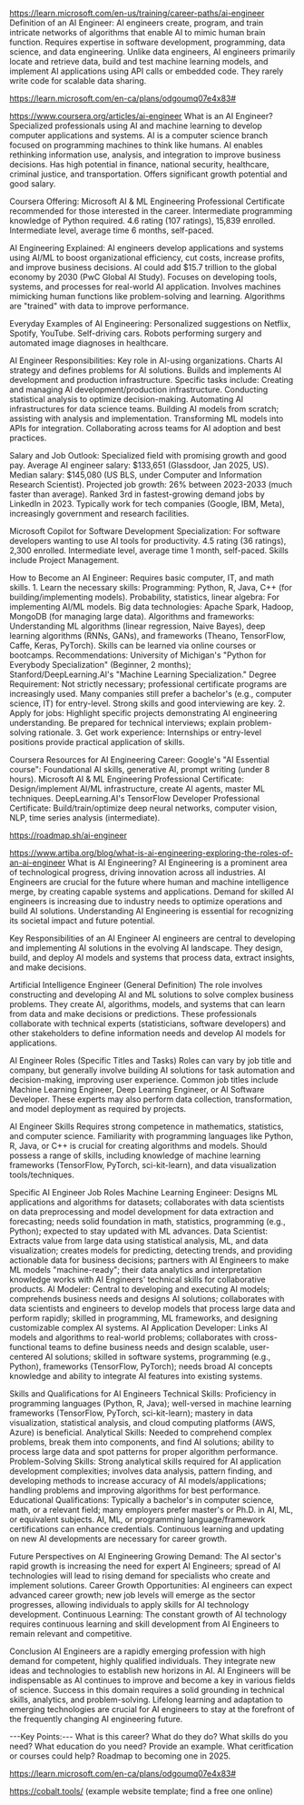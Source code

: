 https://learn.microsoft.com/en-us/training/career-paths/ai-engineer
Definition of an AI Engineer:
AI engineers create, program, and train intricate networks of algorithms that enable AI to mimic human brain function.
Requires expertise in software development, programming, data science, and data engineering.
Unlike data engineers, AI engineers primarily locate and retrieve data, build and test machine learning models, and implement AI applications using API calls or embedded code. They rarely write code for scalable data sharing.

https://learn.microsoft.com/en-ca/plans/odgoumq07e4x83#

https://www.coursera.org/articles/ai-engineer
What is an AI Engineer?
     Specialized professionals using AI and machine learning to develop computer applications and systems.
     AI is a computer science branch focused on programming machines to think like humans.
     AI enables rethinking information use, analysis, and integration to improve business decisions.
     Has high potential in finance, national security, healthcare, criminal justice, and transportation.
     Offers significant growth potential and good salary.

Coursera Offering:
     Microsoft AI & ML Engineering Professional Certificate recommended for those interested in the career.
         Intermediate programming knowledge of Python required.
         4.6 rating (107 ratings), 15,839 enrolled.
         Intermediate level, average time 6 months, self-paced.

AI Engineering Explained:
     AI engineers develop applications and systems using AI/ML to boost organizational efficiency, cut costs, increase profits, and improve business decisions.
     AI could add $15.7 trillion to the global economy by 2030 (PwC Global AI Study).
     Focuses on developing tools, systems, and processes for real-world AI application.
     Involves machines mimicking human functions like problem-solving and learning.
     Algorithms are "trained" with data to improve performance.

Everyday Examples of AI Engineering:
     Personalized suggestions on Netflix, Spotify, YouTube.
     Self-driving cars.
     Robots performing surgery and automated image diagnoses in healthcare.

AI Engineer Responsibilities:
     Key role in AI-using organizations.
     Charts AI strategy and defines problems for AI solutions.
     Builds and implements AI development and production infrastructure.
     Specific tasks include:
         Creating and managing AI development/production infrastructure.
         Conducting statistical analysis to optimize decision-making.
         Automating AI infrastructures for data science teams.
         Building AI models from scratch; assisting with analysis and implementation.
         Transforming ML models into APIs for integration.
         Collaborating across teams for AI adoption and best practices.

Salary and Job Outlook:
     Specialized field with promising growth and good pay.
     Average AI engineer salary: $133,651 (Glassdoor, Jan 2025, US).
     Median salary: $145,080 (US BLS, under Computer and Information Research Scientist).
     Projected job growth: 26% between 2023-2033 (much faster than average).
     Ranked 3rd in fastest-growing demand jobs by LinkedIn in 2023.
     Typically work for tech companies (Google, IBM, Meta), increasingly government and research facilities.

Microsoft Copilot for Software Development Specialization:
     For software developers wanting to use AI tools for productivity.
     4.5 rating (36 ratings), 2,300 enrolled.
     Intermediate level, average time 1 month, self-paced.
     Skills include Project Management.

How to Become an AI Engineer:
     Requires basic computer, IT, and math skills.
     1. Learn the necessary skills:
         Programming: Python, R, Java, C++ (for building/implementing models).
         Probability, statistics, linear algebra: For implementing AI/ML models.
         Big data technologies: Apache Spark, Hadoop, MongoDB (for managing large data).
         Algorithms and frameworks: Understanding ML algorithms (linear regression, Naive Bayes), deep learning algorithms (RNNs, GANs), and frameworks (Theano, TensorFlow, Caffe, Keras, PyTorch).
         Skills can be learned via online courses or bootcamps.
         Recommendations: University of Michigan's "Python for Everybody Specialization" (Beginner, 2 months); Stanford/DeepLearning.AI's "Machine Learning Specialization."
     Degree Requirement: Not strictly necessary; professional certificate programs are increasingly used. Many companies still prefer a bachelor's (e.g., computer science, IT) for entry-level. Strong skills and good interviewing are key.
     2. Apply for jobs:
         Highlight specific projects demonstrating AI engineering understanding.
         Be prepared for technical interviews; explain problem-solving rationale.
     3. Get work experience:
         Internships or entry-level positions provide practical application of skills.

Coursera Resources for AI Engineering Career:
     Google's "AI Essential course": Foundational AI skills, generative AI, prompt writing (under 8 hours).
     Microsoft AI & ML Engineering Professional Certificate: Design/implement AI/ML infrastructure, create AI agents, master ML techniques.
     DeepLearning.AI's TensorFlow Developer Professional Certificate: Build/train/optimize deep neural networks, computer vision, NLP, time series analysis (intermediate).


https://roadmap.sh/ai-engineer

https://www.artiba.org/blog/what-is-ai-engineering-exploring-the-roles-of-an-ai-engineer
What is AI Engineering?
     AI Engineering is a prominent area of technological progress, driving innovation across all industries.
     AI Engineers are crucial for the future where human and machine intelligence merge, by creating capable systems and applications.
     Demand for skilled AI engineers is increasing due to industry needs to optimize operations and build AI solutions.
     Understanding AI Engineering is essential for recognizing its societal impact and future potential.

Key Responsibilities of an AI Engineer
     AI engineers are central to developing and implementing AI solutions in the evolving AI landscape.
     They design, build, and deploy AI models and systems that process data, extract insights, and make decisions.

Artificial Intelligence Engineer (General Definition)
     The role involves constructing and developing AI and ML solutions to solve complex business problems.
     They create AI, algorithms, models, and systems that can learn from data and make decisions or predictions.
     These professionals collaborate with technical experts (statisticians, software developers) and other stakeholders to define information needs and develop AI models for applications.

AI Engineer Roles (Specific Titles and Tasks)
     Roles can vary by job title and company, but generally involve building AI solutions for task automation and decision-making, improving user experience.
     Common job titles include Machine Learning Engineer, Deep Learning Engineer, or AI Software Developer.
     These experts may also perform data collection, transformation, and model deployment as required by projects.

AI Engineer Skills
     Requires strong competence in mathematics, statistics, and computer science.
     Familiarity with programming languages like Python, R, Java, or C++ is crucial for creating algorithms and models.
     Should possess a range of skills, including knowledge of machine learning frameworks (TensorFlow, PyTorch, sci-kit-learn), and data visualization tools/techniques.

Specific AI Engineer Job Roles
     Machine Learning Engineer: Designs ML applications and algorithms for datasets; collaborates with data scientists on data preprocessing and model development for data extraction and forecasting; needs solid foundation in math, statistics, programming (e.g., Python); expected to stay updated with ML advances.
     Data Scientist: Extracts value from large data using statistical analysis, ML, and data visualization; creates models for predicting, detecting trends, and providing actionable data for business decisions; partners with AI Engineers to make ML models "machine-ready"; their data analytics and interpretation knowledge works with AI Engineers' technical skills for collaborative products.
     AI Modeler: Central to developing and executing AI models; comprehends business needs and designs AI solutions; collaborates with data scientists and engineers to develop models that process large data and perform rapidly; skilled in programming, ML frameworks, and designing customizable complex AI systems.
     AI Application Developer: Links AI models and algorithms to real-world problems; collaborates with cross-functional teams to define business needs and design scalable, user-centered AI solutions; skilled in software systems, programming (e.g., Python), frameworks (TensorFlow, PyTorch); needs broad AI concepts knowledge and ability to integrate AI features into existing systems.

Skills and Qualifications for AI Engineers
     Technical Skills: Proficiency in programming languages (Python, R, Java); well-versed in machine learning frameworks (TensorFlow, PyTorch, sci-kit-learn); mastery in data visualization, statistical analysis, and cloud computing platforms (AWS, Azure) is beneficial.
     Analytical Skills: Needed to comprehend complex problems, break them into components, and find AI solutions; ability to process large data and spot patterns for proper algorithm performance.
     Problem-Solving Skills: Strong analytical skills required for AI application development complexities; involves data analysis, pattern finding, and developing methods to increase accuracy of AI models/applications; handling problems and improving algorithms for best performance.
     Educational Qualifications: Typically a bachelor's in computer science, math, or a relevant field; many employers prefer master's or Ph.D. in AI, ML, or equivalent subjects. AI, ML, or programming language/framework certifications can enhance credentials. Continuous learning and updating on new AI developments are necessary for career growth.

Future Perspectives on AI Engineering
     Growing Demand: The AI sector's rapid growth is increasing the need for expert AI Engineers; spread of AI technologies will lead to rising demand for specialists who create and implement solutions.
     Career Growth Opportunities: AI engineers can expect advanced career growth; new job levels will emerge as the sector progresses, allowing individuals to apply skills for AI technology development.
     Continuous Learning: The constant growth of AI technology requires continuous learning and skill development from AI Engineers to remain relevant and competitive.

Conclusion
     AI Engineers are a rapidly emerging profession with high demand for competent, highly qualified individuals.
     They integrate new ideas and technologies to establish new horizons in AI.
     AI Engineers will be indispensable as AI continues to improve and become a key in various fields of science.
     Success in this domain requires a solid grounding in technical skills, analytics, and problem-solving.
     Lifelong learning and adaptation to emerging technologies are crucial for AI engineers to stay at the forefront of the frequently changing AI engineering future.




---Key Points:---
What is this career?
What do they do?
What skills do you need?
What education do you need? Provide an example.
What ceritfication or courses could help?
Roadmap to becoming one in 2025.

https://learn.microsoft.com/en-ca/plans/odgoumq07e4x83#

https://cobalt.tools/ (example website template; find a free one online)